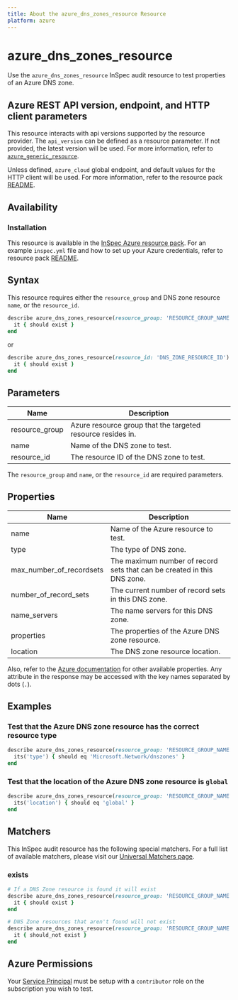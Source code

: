 ```yaml
---
title: About the azure_dns_zones_resource Resource
platform: azure
---
```


# azure_dns_zones_resource

Use the `azure_dns_zones_resource` InSpec audit resource to test properties of an Azure DNS zone.

## Azure REST API version, endpoint, and HTTP client parameters

This resource interacts with api versions supported by the resource provider.
The `api_version` can be defined as a resource parameter.
If not provided, the latest version will be used.
For more information, refer to [`azure_generic_resource`](azure_generic_resource.md).

Unless defined, `azure_cloud` global endpoint, and default values for the HTTP client will be used.
For more information, refer to the resource pack [README](../../README.md).

## Availability

### Installation

This resource is available in the [InSpec Azure resource pack](https://github.com/inspec/inspec-azure).
For an example `inspec.yml` file and how to set up your Azure credentials,
refer to resource pack [README](../../README.md#Service-Principal).

## Syntax

This resource requires either the `resource_group` and DNS zone resource `name`, or the `resource_id`.

```ruby
describe azure_dns_zones_resource(resource_group: 'RESOURCE_GROUP_NAME', name: 'DNS_ZONE_NAME') do
  it { should exist }
end
```

or

```ruby
describe azure_dns_zones_resource(resource_id: 'DNS_ZONE_RESOURCE_ID') do
  it { should exist }
end
```

## Parameters

| Name                           | Description                                                                      |
|--------------------------------|----------------------------------------------------------------------------------|
| resource_group                 | Azure resource group that the targeted resource resides in.                      |
| name                           | Name of the DNS zone to test.                                                    |
| resource_id                    | The resource ID of the DNS zone to test.                                         |

The `resource_group` and `name`, or the `resource_id` are required parameters.

## Properties

| Name                           | Description                                                                      |
|--------------------------------|----------------------------------------------------------------------------------|
| name                           | Name of the Azure resource to test.                                              |
| type                           | The type of DNS zone.                                                            |
| max_number_of_recordsets       | The maximum number of record sets that can be created in this DNS zone.          |
| number_of_record_sets          | The current number of record sets in this DNS zone.                              |
| name_servers                   | The name servers for this DNS zone.                                              |
| properties                     | The properties of the Azure DNS zone resource.                                   |
| location                       | The DNS zone resource location.                                                  |


Also, refer to the [Azure documentation](https://docs.microsoft.com/en-us/rest/api/dns/zones/get)
for other available properties.
Any attribute in the response may be accessed with the key names separated by dots (`.`).


## Examples

### Test that the Azure DNS zone resource has the correct resource type

```ruby
describe azure_dns_zones_resource(resource_group: 'RESOURCE_GROUP_NAME', name: 'DNS_ZONE_NAME') do
  its('type') { should eq 'Microsoft.Network/dnszones' }
end
```

### Test that the location of the Azure DNS zone resource is `global`

```ruby
describe azure_dns_zones_resource(resource_group: 'RESOURCE_GROUP_NAME', name: 'DNS_ZONE_NAME') do
  its('location') { should eq 'global' }
end
```
## Matchers

This InSpec audit resource has the following special matchers. For a full list of available matchers, please visit our [Universal Matchers page](/inspec/matchers/).

### exists

```ruby
# If a DNS Zone resource is found it will exist
describe azure_dns_zones_resource(resource_group: 'RESOURCE_GROUP_NAME', name: 'DNS_ZONE_NAME') do
  it { should exist }
end

# DNS Zone resources that aren't found will not exist
describe azure_dns_zones_resource(resource_group: 'RESOURCE_GROUP_NAME', name: 'DNS_ZONE_NAME') do
  it { should_not exist }
end
```

## Azure Permissions

Your [Service Principal](https://docs.microsoft.com/en-us/azure/azure-resource-manager/resource-group-create-service-principal-portal) must be setup with a `contributor` role on the subscription you wish to test.
